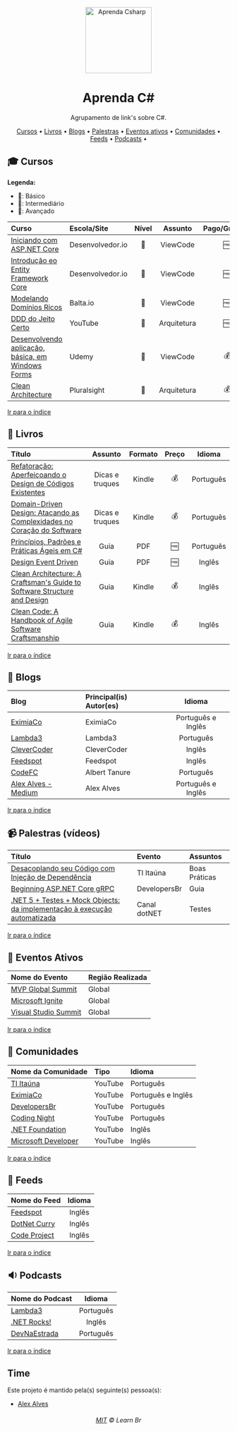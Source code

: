 <p align="center">
	<img width="150px" src="https://raw.githubusercontent.com/learnbr/csharp/master/csharp-logo.png" alt="Aprenda Csharp" style="max-width:100%;">
</p>

<h1 align="center">Aprenda C#</h1>

<p align="center">Agrupamento de link's sobre C#.</p>


<a id="user-content-Índice" class="anchor" href="#Índice" aria-hidden="true"></a>
<p align="center">
	<a href="#mortar_board-cursos">Cursos</a> •
	<a href="#book-livros">Livros</a> •
	<a href="#newspaper-blogs">Blogs</a> •
	<a href="#video_camera-palestras-v%C3%ADdeos">Palestras</a> •
	<a href="#eventos-ativos">Eventos ativos</a> •
	<a href="#speech_balloon-comunidades">Comunidades</a> •
	<a href="#paperclip-feeds">Feeds</a> •
	<a href="#sound-podcasts">Podcasts</a> •
</p>

## :mortar_board: Cursos

**Legenda:**

- :green_heart:: Básico
- :large_orange_diamond:: Intermediário
- :red_circle:: Avançado

Curso | Escola/Site | Nível | Assunto | Pago/Gratuito
:-- | :-- | :--: | :--: | :--:
[Iniciando com ASP.NET Core](https://desenvolvedor.io/curso-online-iniciando-com-asp-net-core)|Desenvolvedor.io|:green_heart:|ViewCode|:free:
[Introdução eo Entity Framework Core](https://desenvolvedor.io/curso-online-introducao-entity-framework-core)|Desenvolvedor.io|:green_heart:|ViewCode|:free:
[Modelando Domínios Ricos](https://desenvolvedor.io/curso-online-iniciando-com-asp-net-core)|Balta.io|:large_orange_diamond:|ViewCode|:free:
[DDD do Jeito Certo](https://www.youtube.com/watch?v=2X9Q97u4tUg&list=PLkpjQs-GfEMN8CHp7tIQqg6JFowrIX9ve)|YouTube|:red_circle:|Arquitetura|:free:
[Desenvolvendo aplicação, básica, em Windows Forms](https://www.udemy.com/course/desenvolvendo-aplicacao-basica-em-windows-forms/learn/lecture/13273426#overview)|Udemy|:green_heart:|ViewCode|:moneybag:
[Clean Architecture](https://app.pluralsight.com/library/courses/clean-architecture-patterns-practices-principles/table-of-contents)|Pluralsight|:red_circle:|Arquitetura|:moneybag:



[Ir para o índice](#Índice)

## :book: Livros

Título | Assunto | Formato | Preço | Idioma
:-- | :--: | :--: | :--: | :--:
[Refatoração: Aperfeiçoando o Design de Códigos Existentes](https://www.amazon.com.br/Refatora%C3%A7%C3%A3o-Aperfei%C3%A7oando-Design-C%C3%B3digos-Existentes/dp/8575227246/ref=sr_1_1?__mk_pt_BR=%C3%85M%C3%85%C5%BD%C3%95%C3%91&crid=21U40Q7T51FBK&dchild=1&keywords=martin+fowler&qid=1615224452&s=books&sprefix=martin%2Cstripbooks%2C285&sr=1-1)|Dicas e truques|Kindle|:moneybag:|Português|
[Domain-Driven Design: Atacando as Complexidades no Coração do Software](https://www.amazon.com.br/Domain-Driven-Design-Eric-Evans/dp/8550800651/ref=sr_1_3?__mk_pt_BR=%C3%85M%C3%85%C5%BD%C3%95%C3%91&crid=21U40Q7T51FBK&dchild=1&keywords=martin+fowler&qid=1615224452&s=books&sprefix=martin%2Cstripbooks%2C285&sr=1-3)|Dicas e truques|Kindle|:moneybag:|Português|
[Princípios, Padrões e Práticas Ágeis em C#](https://drive.google.com/file/d/1pQs4Kj_l1yAcqTtqcTunbL1zfK6UFuI8/view?usp=sharing)|Guia|PDF|:free:|Português|
[Design Event Driven](https://drive.google.com/file/d/1GA7RyX1NeMOT7oshkn3Jfw5c4In-fqz7/view?usp=sharing)|Guia|PDF|:free:|Inglês|
[Clean Architecture: A Craftsman's Guide to Software Structure and Design](https://www.amazon.com.br/Clean-Architecture-Craftsmans-Software-Structure/dp/0134494164/ref=sr_1_10?__mk_pt_BR=%C3%85M%C3%85%C5%BD%C3%95%C3%91&crid=21U40Q7T51FBK&dchild=1&keywords=martin+fowler&qid=1615224768&refinements=p_n_feature_nine_browse-bin%3A8529758011&rnid=8529757011&s=books&sprefix=martin%2Cstripbooks%2C285&sr=1-10)|Guia|Kindle|:moneybag:|Inglês|
[Clean Code: A Handbook of Agile Software Craftsmanship](https://www.amazon.com.br/Clean-Code-Handbook-Software-Craftsmanship/dp/0132350882/ref=sr_1_19?__mk_pt_BR=%C3%85M%C3%85%C5%BD%C3%95%C3%91&crid=21U40Q7T51FBK&dchild=1&keywords=martin+fowler&qid=1615224825&refinements=p_n_feature_nine_browse-bin%3A8529758011&rnid=8529757011&s=books&sprefix=martin%2Cstripbooks%2C285&sr=1-19)|Guia|Kindle|:moneybag:|Inglês|



[Ir para o índice](#Índice)

## :newspaper: Blogs

Blog | Principal(is) Autor(es) | Idioma
:-- | :-- | :--:
[EximiaCo](https://www.eximiaco.tech/pt/)| EximiaCo | Português e Inglês
[Lambda3](https://www.lambda3.com.br/blog/) | Lambda3 | Português
[CleverCoder](https://clevercoder.net) | CleverCoder | Inglês
[Feedspot](https://www.feedspot.com)|Feedspot|Inglês
[CodeFC](https://codefc.com.br/)|Albert Tanure| Português
[Alex Alves - Medium](https://medium.com/@alexalvess)|Alex Alves|Português e Inglês

[Ir para o índice](#Índice)

## :video_camera: Palestras (vídeos)

Título | Evento | Assuntos
:-- | :-- | :--
[Desacoplando seu Código com Injeção de Dependência](https://www.youtube.com/watch?v=R4U49z60JU4)|TI Itaúna|Boas Práticas
[Beginning ASP.NET Core gRPC](https://www.youtube.com/watch?v=gtHQdon2ZO8)|DevelopersBr|Guia
[.NET 5 + Testes + Mock Objects: da implementação à execução automatizada](https://www.youtube.com/watch?v=InifTID-gVI)|Canal dotNET|Testes

[Ir para o índice](#Índice)



## :circus_tent: Eventos Ativos

Nome do Evento | Região Realizada
:-- | :--
[MVP Global Summit](https://mvp.microsoft.com/pt-br/Summit)| Global
[Microsoft Ignite](https://myignite.microsoft.com/)|Global
[Visual Studio Summit](https://vssummit.com.br/)|Global

[Ir para o índice](#Índice)

## :speech_balloon: Comunidades

Nome da Comunidade | Tipo | Idioma
:-- | :-- | :--
[TI Itaúna](https://www.youtube.com/channel/UCxNytSAAlhxaNsz7CP3qIaw)|YouTube|Português
[EximiaCo](https://www.youtube.com/channel/UCwX5b4ru7-vkcxrg-3ehbPA)|YouTube|Português e Inglês
[DevelopersBr](https://www.youtube.com/channel/UCGhSrtP0-1qq0XPbnMpi2kQ)|YouTube|Português
[Coding Night](https://www.youtube.com/channel/UCLoVnmvp0fYn-BCK7yKTxUQ)|YouTube|Português
[.NET Foundation](https://www.youtube.com/channel/UCiaZbznpWV1o-KLxj8zqR6A)|YouTube|Inglês
[Microsoft Developer](https://www.youtube.com/channel/UCsMica-v34Irf9KVTh6xx-g)|YouTube|Inglês

[Ir para o índice](#Índice)

## :paperclip: Feeds
Nome do Feed | Idioma
:-- | :--:
[Feedspot](https://www.feedspot.com)|Inglês
[DotNet Curry](https://www.dotnetcurry.com)|Inglês
[Code Project](https://www.codeproject.com)|Inglês


[Ir para o índice](#Índice)

## :sound: Podcasts
Nome do Podcast | Idioma
:-- | :--:
[Lambda3](https://www.lambda3.com.br/lambda3-podcast/)|Português
[.NET Rocks!](https://open.spotify.com/show/5tz9eGgXtNHmq3WVD3EwYx?si=xloBx_WQStO3GP-WNlZZxA)|Inglês
[DevNaEstrada](https://pca.st/7ilb)|Português

[Ir para o índice](#Índice)


## Time

Este projeto é mantido pela(s) seguinte(s) pessoa(s):

* [Alex Alves](https://github.com/alexalvess)


<h6 align="center">
	<a href="./MIT.md">MIT</a>
	©
	Learn Br
</h6>
